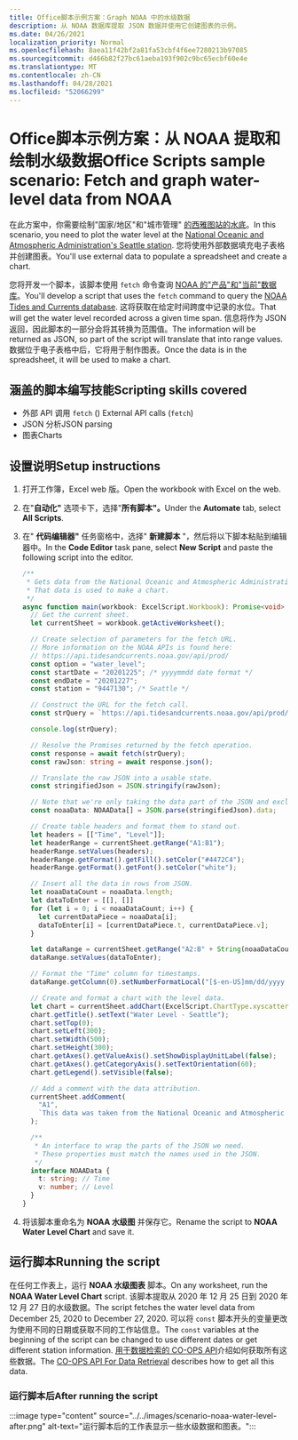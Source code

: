 ```yaml
---
title: Office脚本示例方案：Graph NOAA 中的水级数据
description: 从 NOAA 数据库提取 JSON 数据并使用它创建图表的示例。
ms.date: 04/26/2021
localization_priority: Normal
ms.openlocfilehash: 8aea11f42bf2a81fa53cbf4f6ee7280213b97085
ms.sourcegitcommit: d466b82f27bc61aeba193f902c9bc65ecbf60e4e
ms.translationtype: MT
ms.contentlocale: zh-CN
ms.lasthandoff: 04/28/2021
ms.locfileid: "52066299"
---
```

# <a name="office-scripts-sample-scenario-fetch-and-graph-water-level-data-from-noaa"></a><span data-ttu-id="8e7cc-103">Office脚本示例方案：从 NOAA 提取和绘制水级数据</span><span class="sxs-lookup"><span data-stu-id="8e7cc-103">Office Scripts sample scenario: Fetch and graph water-level data from NOAA</span></span>

<span data-ttu-id="8e7cc-104">在此方案中，你需要绘制"国家/地区"和"城市管理" [的西雅图站的水底](https://tidesandcurrents.noaa.gov/stationhome.html?id=9447130)。</span><span class="sxs-lookup"><span data-stu-id="8e7cc-104">In this scenario, you need to plot the water level at the [National Oceanic and Atmospheric Administration's Seattle station](https://tidesandcurrents.noaa.gov/stationhome.html?id=9447130).</span></span> <span data-ttu-id="8e7cc-105">您将使用外部数据填充电子表格并创建图表。</span><span class="sxs-lookup"><span data-stu-id="8e7cc-105">You'll use external data to populate a spreadsheet and create a chart.</span></span>

<span data-ttu-id="8e7cc-106">您将开发一个脚本，该脚本使用 `fetch` 命令查询 [NOAA 的"产品"和"当前"数据库](https://tidesandcurrents.noaa.gov/)。</span><span class="sxs-lookup"><span data-stu-id="8e7cc-106">You'll develop a script that uses the `fetch` command to query the [NOAA Tides and Currents database](https://tidesandcurrents.noaa.gov/).</span></span> <span data-ttu-id="8e7cc-107">这将获取在给定时间跨度中记录的水位。</span><span class="sxs-lookup"><span data-stu-id="8e7cc-107">That will get the water level recorded across a given time span.</span></span> <span data-ttu-id="8e7cc-108">信息将作为 JSON 返回，因此脚本的一部分会将其转换为范围值。</span><span class="sxs-lookup"><span data-stu-id="8e7cc-108">The information will be returned as JSON, so part of the script will translate that into range values.</span></span> <span data-ttu-id="8e7cc-109">数据位于电子表格中后，它将用于制作图表。</span><span class="sxs-lookup"><span data-stu-id="8e7cc-109">Once the data is in the spreadsheet, it will be used to make a chart.</span></span>

## <a name="scripting-skills-covered"></a><span data-ttu-id="8e7cc-110">涵盖的脚本编写技能</span><span class="sxs-lookup"><span data-stu-id="8e7cc-110">Scripting skills covered</span></span>

- <span data-ttu-id="8e7cc-111">外部 API 调用 `fetch` () </span><span class="sxs-lookup"><span data-stu-id="8e7cc-111">External API calls (`fetch`)</span></span>
- <span data-ttu-id="8e7cc-112">JSON 分析</span><span class="sxs-lookup"><span data-stu-id="8e7cc-112">JSON parsing</span></span>
- <span data-ttu-id="8e7cc-113">图表</span><span class="sxs-lookup"><span data-stu-id="8e7cc-113">Charts</span></span>

## <a name="setup-instructions"></a><span data-ttu-id="8e7cc-114">设置说明</span><span class="sxs-lookup"><span data-stu-id="8e7cc-114">Setup instructions</span></span>

1. <span data-ttu-id="8e7cc-115">打开工作簿，Excel web 版。</span><span class="sxs-lookup"><span data-stu-id="8e7cc-115">Open the workbook with Excel on the web.</span></span>

1. <span data-ttu-id="8e7cc-116">在"**自动化"** 选项卡下，选择"**所有脚本"。**</span><span class="sxs-lookup"><span data-stu-id="8e7cc-116">Under the **Automate** tab, select **All Scripts**.</span></span>

1. <span data-ttu-id="8e7cc-117">在" **代码编辑器"** 任务窗格中，选择" **新建脚本** "，然后将以下脚本粘贴到编辑器中。</span><span class="sxs-lookup"><span data-stu-id="8e7cc-117">In the **Code Editor** task pane, select **New Script** and paste the following script into the editor.</span></span>

    ```TypeScript
    /**
     * Gets data from the National Oceanic and Atmospheric Administration's Tides and Currents database. 
     * That data is used to make a chart.
     */
    async function main(workbook: ExcelScript.Workbook): Promise<void> {
      // Get the current sheet.
      let currentSheet = workbook.getActiveWorksheet();
    
      // Create selection of parameters for the fetch URL.
      // More information on the NOAA APIs is found here: 
      // https://api.tidesandcurrents.noaa.gov/api/prod/
      const option = "water_level";
      const startDate = "20201225"; /* yyyymmdd date format */
      const endDate = "20201227";
      const station = "9447130"; /* Seattle */
    
      // Construct the URL for the fetch call.
      const strQuery = `https://api.tidesandcurrents.noaa.gov/api/prod/datagetter?product=${option}&begin_date=${startDate}&end_date=${endDate}&datum=MLLW&station=${station}&units=english&time_zone=gmt&application=NOS.COOPS.TAC.WL&format=json`;
    
      console.log(strQuery);
    
      // Resolve the Promises returned by the fetch operation.
      const response = await fetch(strQuery);
      const rawJson: string = await response.json();
    
      // Translate the raw JSON into a usable state.
      const stringifiedJson = JSON.stringify(rawJson);
    
      // Note that we're only taking the data part of the JSON and excluding the metadata.
      const noaaData: NOAAData[] = JSON.parse(stringifiedJson).data;
    
      // Create table headers and format them to stand out.
      let headers = [["Time", "Level"]];
      let headerRange = currentSheet.getRange("A1:B1");
      headerRange.setValues(headers);
      headerRange.getFormat().getFill().setColor("#4472C4");
      headerRange.getFormat().getFont().setColor("white");
    
      // Insert all the data in rows from JSON.
      let noaaDataCount = noaaData.length;
      let dataToEnter = [[], []]
      for (let i = 0; i < noaaDataCount; i++) {
        let currentDataPiece = noaaData[i];
        dataToEnter[i] = [currentDataPiece.t, currentDataPiece.v];
      }
    
      let dataRange = currentSheet.getRange("A2:B" + String(noaaDataCount + 1)); /* +1 to account for the title row */
      dataRange.setValues(dataToEnter);
    
      // Format the "Time" column for timestamps.
      dataRange.getColumn(0).setNumberFormatLocal("[$-en-US]mm/dd/yyyy hh:mm AM/PM;@");
    
      // Create and format a chart with the level data.
      let chart = currentSheet.addChart(ExcelScript.ChartType.xyscatterSmooth, dataRange);
      chart.getTitle().setText("Water Level - Seattle");
      chart.setTop(0);
      chart.setLeft(300);
      chart.setWidth(500);
      chart.setHeight(300);
      chart.getAxes().getValueAxis().setShowDisplayUnitLabel(false);
      chart.getAxes().getCategoryAxis().setTextOrientation(60);
      chart.getLegend().setVisible(false);
    
      // Add a comment with the data attribution.
      currentSheet.addComment(
        "A1",
        `This data was taken from the National Oceanic and Atmospheric Administration's Tides and Currents database on ${new Date(Date.now())}.`
      );
    
      /**
       * An interface to wrap the parts of the JSON we need.
       * These properties must match the names used in the JSON.
       */ 
      interface NOAAData {
        t: string; // Time
        v: number; // Level
      }
    }
    ```

1. <span data-ttu-id="8e7cc-118">将该脚本重命名为 **NOAA 水级图** 并保存它。</span><span class="sxs-lookup"><span data-stu-id="8e7cc-118">Rename the script to **NOAA Water Level Chart** and save it.</span></span>

## <a name="running-the-script"></a><span data-ttu-id="8e7cc-119">运行脚本</span><span class="sxs-lookup"><span data-stu-id="8e7cc-119">Running the script</span></span>

<span data-ttu-id="8e7cc-120">在任何工作表上，运行 **NOAA 水级图表** 脚本。</span><span class="sxs-lookup"><span data-stu-id="8e7cc-120">On any worksheet, run the **NOAA Water Level Chart** script.</span></span> <span data-ttu-id="8e7cc-121">该脚本提取从 2020 年 12 月 25 日到 2020 年 12 月 27 日的水级数据。</span><span class="sxs-lookup"><span data-stu-id="8e7cc-121">The script fetches the water level data from December 25, 2020 to December 27, 2020.</span></span> <span data-ttu-id="8e7cc-122">可以将 `const` 脚本开头的变量更改为使用不同的日期或获取不同的工作站信息。</span><span class="sxs-lookup"><span data-stu-id="8e7cc-122">The `const` variables at the beginning of the script can be changed to use different dates or get different station information.</span></span> <span data-ttu-id="8e7cc-123">[用于数据检索的 CO-OPS API](https://api.tidesandcurrents.noaa.gov/api/prod/)介绍如何获取所有这些数据。</span><span class="sxs-lookup"><span data-stu-id="8e7cc-123">The [CO-OPS API For Data Retrieval](https://api.tidesandcurrents.noaa.gov/api/prod/) describes how to get all this data.</span></span>

### <a name="after-running-the-script"></a><span data-ttu-id="8e7cc-124">运行脚本后</span><span class="sxs-lookup"><span data-stu-id="8e7cc-124">After running the script</span></span>

:::image type="content" source="../../images/scenario-noaa-water-level-after.png" alt-text="运行脚本后的工作表显示一些水级数据和图表。":::
